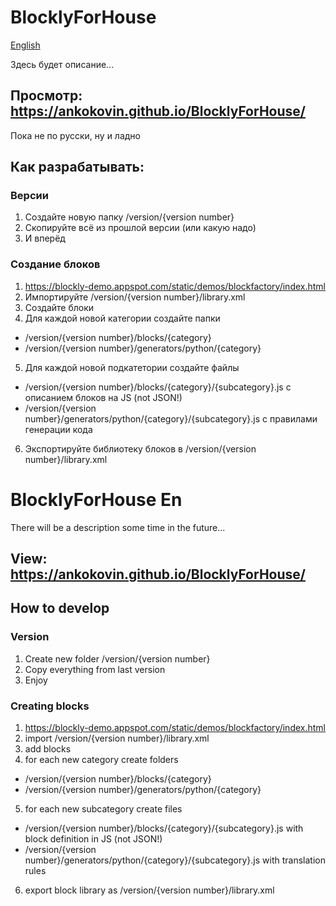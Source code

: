 # BlocklyForHouse
[English](#blocklyforhouse-en)

Здесь будет описание...



## Просмотр: https://ankokovin.github.io/BlocklyForHouse/
Пока не по русски, ну и ладно

## Как разрабатывать:
### Версии
1. Создайте новую папку /version/{version number}
2. Скопируйте всё из прошлой версии (или какую надо)
3. И вперёд

### Создание блоков
1. https://blockly-demo.appspot.com/static/demos/blockfactory/index.html
2. Импортируйте /version/{version number}/library.xml
3. Создайте блоки
4. Для каждой новой категории создайте папки
- /version/{version number}/blocks/{category}
- /version/{version number}/generators/python/{category}
5. Для каждой новой подкатетории создайте файлы
- /version/{version number}/blocks/{category}/{subcategory}.js с описанием блоков на JS (not JSON!)
- /version/{version number}/generators/python/{category}/{subcategory}.js с правилами генерации кода
6. Экспортируйте библиотеку блоков в /version/{version number}/library.xml



# BlocklyForHouse En

There will be a description some time in the future...

## View: https://ankokovin.github.io/BlocklyForHouse/
## How to develop
### Version
1. Create new folder /version/{version number}
2. Copy everything from last version
3. Enjoy

### Creating blocks
1. https://blockly-demo.appspot.com/static/demos/blockfactory/index.html
2. import /version/{version number}/library.xml
3. add blocks
4. for each new category create folders
- /version/{version number}/blocks/{category}
- /version/{version number}/generators/python/{category}
5. for each new subcategory create files
- /version/{version number}/blocks/{category}/{subcategory}.js with block definition in JS (not JSON!)
- /version/{version number}/generators/python/{category}/{subcategory}.js with translation rules
6. export block library as /version/{version number}/library.xml
